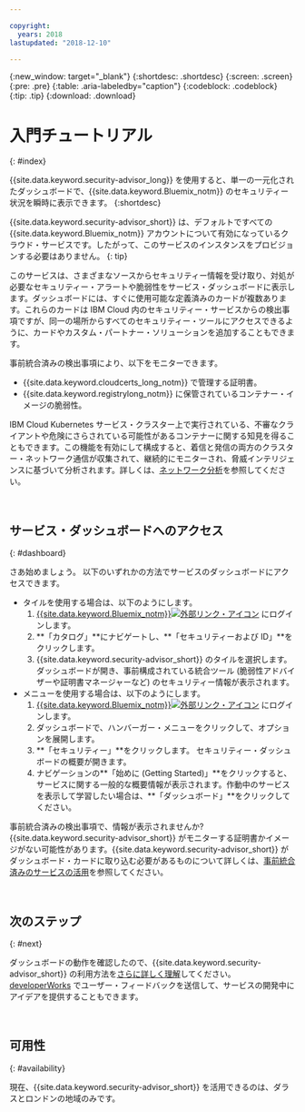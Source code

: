 ```yaml
---

copyright:
  years: 2018
lastupdated: "2018-12-10"

---
```


{:new_window: target="_blank"}
{:shortdesc: .shortdesc}
{:screen: .screen}
{:pre: .pre}
{:table: .aria-labeledby="caption"}
{:codeblock: .codeblock}
{:tip: .tip}
{:download: .download}

# 入門チュートリアル
{: #index}

{{site.data.keyword.security-advisor_long}} を使用すると、単一の一元化されたダッシュボードで、{{site.data.keyword.Bluemix_notm}} のセキュリティー状況を瞬時に表示できます。
{:shortdesc}

{{site.data.keyword.security-advisor_short}} は、デフォルトですべての {{site.data.keyword.Bluemix_notm}} アカウントについて有効になっているクラウド・サービスです。したがって、このサービスのインスタンスをプロビジョンする必要はありません。
{: tip}

このサービスは、さまざまなソースからセキュリティー情報を受け取り、対処が必要なセキュリティー・アラートや脆弱性をサービス・ダッシュボードに表示します。ダッシュボードには、すぐに使用可能な定義済みのカードが複数あります。これらのカードは IBM Cloud 内のセキュリティー・サービスからの検出事項ですが、同一の場所からすべてのセキュリティー・ツールにアクセスできるように、カードやカスタム・パートナー・ソリューションを追加することもできます。

事前統合済みの検出事項により、以下をモニターできます。

- {{site.data.keyword.cloudcerts_long_notm}} で管理する証明書。
- {{site.data.keyword.registrylong_notm}} に保管されているコンテナー・イメージの脆弱性。

IBM Cloud Kubernetes サービス・クラスター上で実行されている、不審なクライアントや危険にさらされている可能性があるコンテナーに関する知見を得ることもできます。この機能を有効にして構成すると、着信と発信の両方のクラスター・ネットワーク通信が収集されて、継続的にモニターされ、脅威インテリジェンスに基づいて分析されます。詳しくは、[ネットワーク分析](network-analytics.html)を参照してください。

</br>

## サービス・ダッシュボードへのアクセス
{: #dashboard}

さあ始めましょう。 以下のいずれかの方法でサービスのダッシュボードにアクセスできます。

<ul>
  <li>タイルを使用する場合は、以下のようにします。
    <ol>
      <li><a href="https://console.cloud.ibm.com/catalog/" target="_blank">{{site.data.keyword.Bluemix_notm}}<img src="../../icons/launch-glyph.svg" alt="外部リンク・アイコン"></a> にログインします。</li>
      <li>**「カタログ」**にナビゲートし、**「セキュリティーおよび ID」**をクリックします。</li>
      <li>{{site.data.keyword.security-advisor_short}} のタイルを選択します。 ダッシュボードが開き、事前構成されている統合ツール (脆弱性アドバイザーや証明書マネージャーなど) のセキュリティー情報が表示されます。</li>
    </ol>
  </li>
  <li>メニューを使用する場合は、以下のようにします。
    <ol>
      <li><a href="https://console.cloud.ibm.com" target="_blank">{{site.data.keyword.Bluemix_notm}}<img src="../../icons/launch-glyph.svg" alt="外部リンク・アイコン"></a> にログインします。</li>
      <li>ダッシュボードで、ハンバーガー・メニューをクリックして、オプションを展開します。</li>
      <li>**「セキュリティー」**をクリックします。 セキュリティー・ダッシュボードの概要が開きます。</li>
      <li>ナビゲーションの**「始めに (Getting Started)」**をクリックすると、サービスに関する一般的な概要情報が表示されます。作動中のサービスを表示して学習したい場合は、**「ダッシュボード」**をクリックしてください。</li>
    </ol>
  </li>
</ul>

事前統合済みの検出事項で、情報が表示されませんか? {{site.data.keyword.security-advisor_short}} がモニターする証明書かイメージがない可能性があります。{{site.data.keyword.security-advisor_short}} がダッシュボード・カードに取り込む必要があるものについて詳しくは、[事前統合済みのサービスの活用](setup.html)を参照してください。

</br>

## 次のステップ
{: #next}

ダッシュボードの動作を確認したので、{{site.data.keyword.security-advisor_short}} の利用方法を[さらに詳しく理解](about.html)してください。[developerWorks](ts_index.html) でユーザー・フィードバックを送信して、サービスの開発中にアイデアを提供することもできます。

</br>

## 可用性
{: #availability}

現在、{{site.data.keyword.security-advisor_short}} を活用できるのは、ダラスとロンドンの地域のみです。
